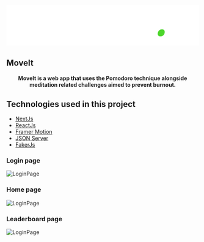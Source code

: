 <div align="center">
  <img src=".github/moveit-logo.svg" alt="MoveIt logo">
</div>

## MoveIt

<h4 align="center">
 MoveIt is a web app that uses the Pomodoro technique alongside meditation related challenges aimed to prevent burnout. 
</h4>

## Technologies used in this project
* [NextJs](https://github.com/vercel/next.js)
* [ReactJs](https://github.com/facebook/react)
* [Framer Motion](https://github.com/framer/motion)
* [JSON Server](https://github.com/typicode/json-server)
* [FakerJs](https://github.com/Marak/faker.js)

### Login page
![LoginPage](.github/login.gif)

### Home page
![LoginPage](.github/home.gif)

### Leaderboard page
![LoginPage](.github/leaderboard.gif)
